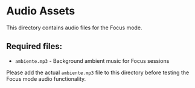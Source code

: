 # Audio Assets

This directory contains audio files for the Focus mode.

## Required files:
- `ambiente.mp3` - Background ambient music for Focus sessions

Please add the actual `ambiente.mp3` file to this directory before testing the Focus mode audio functionality.